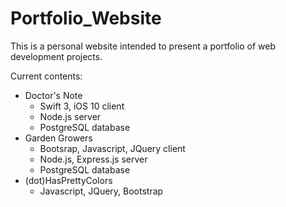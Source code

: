 # Portfolio_Website

This is a personal website intended to present a portfolio of web development projects.

Current contents:
- Doctor's Note
  - Swift 3, iOS 10 client
  - Node.js server
  - PostgreSQL database
- Garden Growers
  - Bootsrap, Javascript, JQuery client
  - Node.js, Express.js server
  - PostgreSQL database
- (dot)HasPrettyColors
  - Javascript, JQuery, Bootstrap
